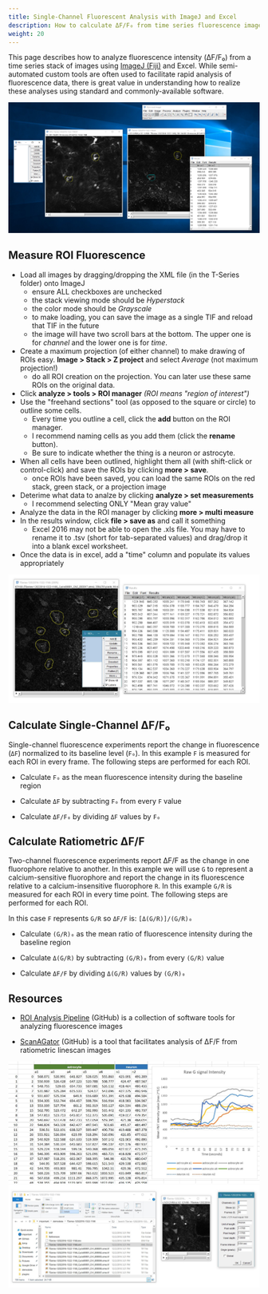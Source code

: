 ```yaml
---
title: Single-Channel Fluorescent Analysis with ImageJ and Excel
description: How to calculate ΔF/F₀ from time series fluorescence images with ImageJ and Excel
weight: 20
---
```


This page describes how to analyze fluorescence intensity (ΔF/F₀) from a time series stack of images using [ImageJ (Fiji)](https://fiji.sc/) and Excel. While semi-automated custom tools are often used to facilitate rapid analysis of fluorescence data, there is great value in understanding how to realize these analyses using standard and commonly-available software.

<a href="xmlroi.png">
<img src="xmlroi.png" class="img-fluid d-block w-75 mx-auto my-5 border shadow">
</a>

## Measure ROI Fluorescence
* Load all images by dragging/dropping the XML file (in the T-Series folder) onto ImageJ
  * ensure ALL checkboxes are unchecked
  * the stack viewing mode should be _Hyperstack_
  * the color mode should be _Grayscale_
  * to make loading, you can save the image as a single TIF and reload that TIF in the future
  * the image will have two scroll bars at the bottom. The upper one is for _channel_ and the lower one is for _time_.
* Create a maximum projection (of either channel) to make drawing of ROIs easy. **Image > Stack > Z project** and select _Average_ (not maximum projection!)
  * do all ROI creation on the projection. You can later use these same ROIs on the original data.
* Click **analyze > tools > ROI manager** _(ROI means "region of interest")_
* Use the "freehand sections" tool (as opposed to the square or circle) to outline some cells. 
  * Every time you outline a cell, click the **add** button on the ROI manager.
  * I recommend naming cells as you add them (click the **rename** button).
  * Be sure to indicate whether the thing is a neuron or astrocyte.
* When all cells have been outlined, highlight them all (with shift-click or control-click) and save the ROIs by clicking **more > save**.
  * once ROIs have been saved, you can load the same ROIs on the red stack, green stack, or a projection image
* Deterime what data to analze by clicking **analyze > set measurements**
  * I recommend selecting ONLY "Mean gray value"
* Analyze the data in the ROI manager by clicking **more > multi measure**
* In the results window, click **file > save as** and call it something
  * Excel 2016 may not be able to open the .xls file. You may have to rename it to .tsv (short for tab-separated values) and drag/drop it into a blank excel worksheet.
* Once the data is in excel, add a "time" column and populate its values appropriately 

<a href="rois.jpg">
<img src="rois.jpg" class="img-fluid d-block w-75 mx-auto my-5">
</a>

## Calculate Single-Channel ΔF/F₀

Single-channel fluorescence experiments report the change in fluorescence (`ΔF`) normalized to its baseline level (`F₀`). In this example `F` is measured for each ROI in every frame. The following steps are performed for each ROI.

* Calculate `F₀` as the mean fluorescence intensity during the baseline region

* Calculate `ΔF` by subtracting `F₀` from every `F` value

* Calculate `ΔF/F₀` by dividing `ΔF` values by `F₀`

## Calculate Ratiometric ΔF/F

Two-channel fluorescence experiments report ΔF/F as the change in one fluorophore relative to another. In this example we will use `G` to represent a calcium-sensitive fluorophore and report the change in its fluorescence relative to a calcium-insensitive fluorophore `R`. In this example `G/R` is measured for each ROI in every time point. The following steps are performed for each ROI.

In this case `F` represents `G/R` so `ΔF/F` is: `[Δ(G/R)]/(G/R)₀`

* Calculate `(G/R)₀` as the mean ratio of fluorescence intensity during the baseline region

* Calculate `Δ(G/R)` by subtracting `(G/R)₀` from every `(G/R)` value

* Calculate `ΔF/F` by dividing `Δ(G/R)` values by `(G/R)₀`

## Resources

* [ROI Analysis Pipeline](https://github.com/swharden/ROI-Analysis-Pipeline/) (GitHub) is a collection of software tools for analyzing fluorescence images

* [ScanAGator](https://github.com/swharden/ScanAGator) (GitHub) is a tool that facilitates analysis of ΔF/F from ratiometric linescan images


<a href="excel.jpg">
<img src="excel.jpg" class="img-fluid d-block w-75 mx-auto my-5">
</a>

<a href="tseries.jpg">
<img src="tseries.jpg" class="img-fluid d-block w-75 mx-auto my-5">
</a>